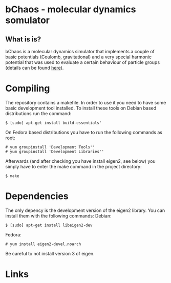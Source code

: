 bChaos - molecular dynamics somulator
=====================================

What is is?
-----------
bChaos is a molecular dynamics simulator that implements a couple of basic potentials (Coulomb, gravitational) and a very special harmonic potential that was used to evaluate a certain behaviour of particle groups (details can be found [here][1]).

Compiling
=========
The repository contains a makefile. In order to use it you need to have some basic development tool installed.
To install these tools on Debian based distributions run the command:

    $ [sudo] apt-get install build-essentials'

On Fedora based distributions you have to run the following commands as root:

    # yum groupinstall 'Development Tools''
    # yum groupinstall 'Development Libraries''

Afterwards (and after checking you have install eigen2, see below) you simply have to enter the make command in the project directory:

    $ make

Dependencies
============
The only depency is the development version of the eigen2 library. You can install them with the following commands:
Debian:

    $ [sudo] apt-get install libeigen2-dev
    
Fedora:

    # yum install eigen2-devel.noarch
    
Be careful to not install version 3 of eigen.

Links
=====
[1]: https://github.com/b0wter/DA  "Spreading in integrable and non-integrable multi body systems"
